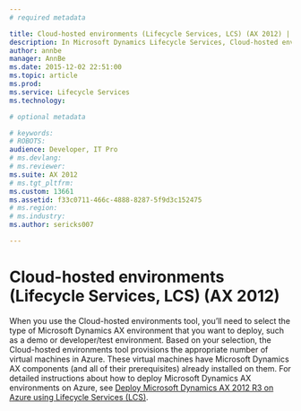 ```yaml
---
# required metadata

title: Cloud-hosted environments (Lifecycle Services, LCS) (AX 2012) | Microsoft Docs
description: In Microsoft Dynamics Lifecycle Services, Cloud-hosted environments is a tool that you can use to deploy Microsoft Dynamics AX environments on Microsoft Azure.
author: annbe
manager: AnnBe
ms.date: 2015-12-02 22:51:00
ms.topic: article
ms.prod: 
ms.service: Lifecycle Services
ms.technology: 

# optional metadata

# keywords: 
# ROBOTS: 
audience: Developer, IT Pro
# ms.devlang: 
# ms.reviewer: 
ms.suite: AX 2012
# ms.tgt_pltfrm: 
ms.custom: 13661
ms.assetid: f33c0711-466c-4888-8287-5f9d3c152475
# ms.region: 
# ms.industry: 
ms.author: sericks007

---
```


# Cloud-hosted environments (Lifecycle Services, LCS) (AX 2012)

When you use the Cloud-hosted environments tool, you’ll need to select the type of Microsoft Dynamics AX environment that you want to deploy, such as a demo or developer/test environment. Based on your selection, the Cloud-hosted environments tool provisions the appropriate number of virtual machines in Azure. These virtual machines have Microsoft Dynamics AX components (and all of their prerequisites) already installed on them. For detailed instructions about how to deploy Microsoft Dynamics AX environments on Azure, see [Deploy Microsoft Dynamics AX 2012 R3 on Azure using Lifecycle Services (LCS)](http://ax.help.dynamics.com/en/wiki/deploy-microsoft-dynamics-ax-2012-r3-on-azure-using-lifecycle-services-lcs/).



